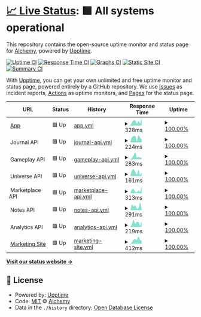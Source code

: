 # [📈 Live Status](https://status.alchemyrpg.com): <!--live status--> **🟩 All systems operational**

This repository contains the open-source uptime monitor and status page for [Alchemy](https://alchemyrpg.com), powered by [Upptime](https://github.com/upptime/upptime).

[![Uptime CI](https://github.com/alchemyrpg/upptime/workflows/Uptime%20CI/badge.svg)](https://github.com/alchemyrpg/upptime/actions?query=workflow%3A%22Uptime+CI%22)
[![Response Time CI](https://github.com/alchemyrpg/upptime/workflows/Response%20Time%20CI/badge.svg)](https://github.com/alchemyrpg/upptime/actions?query=workflow%3A%22Response+Time+CI%22)
[![Graphs CI](https://github.com/alchemyrpg/upptime/workflows/Graphs%20CI/badge.svg)](https://github.com/alchemyrpg/upptime/actions?query=workflow%3A%22Graphs+CI%22)
[![Static Site CI](https://github.com/alchemyrpg/upptime/workflows/Static%20Site%20CI/badge.svg)](https://github.com/alchemyrpg/upptime/actions?query=workflow%3A%22Static+Site+CI%22)
[![Summary CI](https://github.com/alchemyrpg/upptime/workflows/Summary%20CI/badge.svg)](https://github.com/alchemyrpg/upptime/actions?query=workflow%3A%22Summary+CI%22)

With [Upptime](https://upptime.js.org), you can get your own unlimited and free uptime monitor and status page, powered entirely by a GitHub repository. We use [Issues](https://github.com/alchemyrpg/upptime/issues) as incident reports, [Actions](https://github.com/alchemyrpg/upptime/actions) as uptime monitors, and [Pages](https://status.alchemyrpg.com) for the status page.

<!--start: status pages-->
<!-- This summary is generated by Upptime (https://github.com/upptime/upptime) -->
<!-- Do not edit this manually, your changes will be overwritten -->
<!-- prettier-ignore -->
| URL | Status | History | Response Time | Uptime |
| --- | ------ | ------- | ------------- | ------ |
| <img alt="" src="https://app.alchemyrpg.com/favicon-120.png" height="13"> [App](https://app.alchemyrpg.com) | 🟩 Up | [app.yml](https://github.com/alchemyrpg/upptime/commits/HEAD/history/app.yml) | <details><summary><img alt="Response time graph" src="./graphs/app/response-time-week.png" height="20"> 328ms</summary><br><a href="https://status.alchemyrpg.com/history/app"><img alt="Response time 284" src="https://img.shields.io/endpoint?url=https%3A%2F%2Fraw.githubusercontent.com%2Falchemyrpg%2Fupptime%2FHEAD%2Fapi%2Fapp%2Fresponse-time.json"></a><br><a href="https://status.alchemyrpg.com/history/app"><img alt="24-hour response time 582" src="https://img.shields.io/endpoint?url=https%3A%2F%2Fraw.githubusercontent.com%2Falchemyrpg%2Fupptime%2FHEAD%2Fapi%2Fapp%2Fresponse-time-day.json"></a><br><a href="https://status.alchemyrpg.com/history/app"><img alt="7-day response time 328" src="https://img.shields.io/endpoint?url=https%3A%2F%2Fraw.githubusercontent.com%2Falchemyrpg%2Fupptime%2FHEAD%2Fapi%2Fapp%2Fresponse-time-week.json"></a><br><a href="https://status.alchemyrpg.com/history/app"><img alt="30-day response time 255" src="https://img.shields.io/endpoint?url=https%3A%2F%2Fraw.githubusercontent.com%2Falchemyrpg%2Fupptime%2FHEAD%2Fapi%2Fapp%2Fresponse-time-month.json"></a><br><a href="https://status.alchemyrpg.com/history/app"><img alt="1-year response time 284" src="https://img.shields.io/endpoint?url=https%3A%2F%2Fraw.githubusercontent.com%2Falchemyrpg%2Fupptime%2FHEAD%2Fapi%2Fapp%2Fresponse-time-year.json"></a></details> | <details><summary><a href="https://status.alchemyrpg.com/history/app">100.00%</a></summary><a href="https://status.alchemyrpg.com/history/app"><img alt="All-time uptime 100.00%" src="https://img.shields.io/endpoint?url=https%3A%2F%2Fraw.githubusercontent.com%2Falchemyrpg%2Fupptime%2FHEAD%2Fapi%2Fapp%2Fuptime.json"></a><br><a href="https://status.alchemyrpg.com/history/app"><img alt="24-hour uptime 100.00%" src="https://img.shields.io/endpoint?url=https%3A%2F%2Fraw.githubusercontent.com%2Falchemyrpg%2Fupptime%2FHEAD%2Fapi%2Fapp%2Fuptime-day.json"></a><br><a href="https://status.alchemyrpg.com/history/app"><img alt="7-day uptime 100.00%" src="https://img.shields.io/endpoint?url=https%3A%2F%2Fraw.githubusercontent.com%2Falchemyrpg%2Fupptime%2FHEAD%2Fapi%2Fapp%2Fuptime-week.json"></a><br><a href="https://status.alchemyrpg.com/history/app"><img alt="30-day uptime 100.00%" src="https://img.shields.io/endpoint?url=https%3A%2F%2Fraw.githubusercontent.com%2Falchemyrpg%2Fupptime%2FHEAD%2Fapi%2Fapp%2Fuptime-month.json"></a><br><a href="https://status.alchemyrpg.com/history/app"><img alt="1-year uptime 100.00%" src="https://img.shields.io/endpoint?url=https%3A%2F%2Fraw.githubusercontent.com%2Falchemyrpg%2Fupptime%2FHEAD%2Fapi%2Fapp%2Fuptime-year.json"></a></details>
| <img alt="" src="https://app.alchemyrpg.com/favicon-120.png" height="13"> Journal API | 🟩 Up | [journal-api.yml](https://github.com/alchemyrpg/upptime/commits/HEAD/history/journal-api.yml) | <details><summary><img alt="Response time graph" src="./graphs/journal-api/response-time-week.png" height="20"> 224ms</summary><br><a href="https://status.alchemyrpg.com/history/journal-api"><img alt="Response time 201" src="https://img.shields.io/endpoint?url=https%3A%2F%2Fraw.githubusercontent.com%2Falchemyrpg%2Fupptime%2FHEAD%2Fapi%2Fjournal-api%2Fresponse-time.json"></a><br><a href="https://status.alchemyrpg.com/history/journal-api"><img alt="24-hour response time 141" src="https://img.shields.io/endpoint?url=https%3A%2F%2Fraw.githubusercontent.com%2Falchemyrpg%2Fupptime%2FHEAD%2Fapi%2Fjournal-api%2Fresponse-time-day.json"></a><br><a href="https://status.alchemyrpg.com/history/journal-api"><img alt="7-day response time 224" src="https://img.shields.io/endpoint?url=https%3A%2F%2Fraw.githubusercontent.com%2Falchemyrpg%2Fupptime%2FHEAD%2Fapi%2Fjournal-api%2Fresponse-time-week.json"></a><br><a href="https://status.alchemyrpg.com/history/journal-api"><img alt="30-day response time 198" src="https://img.shields.io/endpoint?url=https%3A%2F%2Fraw.githubusercontent.com%2Falchemyrpg%2Fupptime%2FHEAD%2Fapi%2Fjournal-api%2Fresponse-time-month.json"></a><br><a href="https://status.alchemyrpg.com/history/journal-api"><img alt="1-year response time 201" src="https://img.shields.io/endpoint?url=https%3A%2F%2Fraw.githubusercontent.com%2Falchemyrpg%2Fupptime%2FHEAD%2Fapi%2Fjournal-api%2Fresponse-time-year.json"></a></details> | <details><summary><a href="https://status.alchemyrpg.com/history/journal-api">100.00%</a></summary><a href="https://status.alchemyrpg.com/history/journal-api"><img alt="All-time uptime 100.00%" src="https://img.shields.io/endpoint?url=https%3A%2F%2Fraw.githubusercontent.com%2Falchemyrpg%2Fupptime%2FHEAD%2Fapi%2Fjournal-api%2Fuptime.json"></a><br><a href="https://status.alchemyrpg.com/history/journal-api"><img alt="24-hour uptime 100.00%" src="https://img.shields.io/endpoint?url=https%3A%2F%2Fraw.githubusercontent.com%2Falchemyrpg%2Fupptime%2FHEAD%2Fapi%2Fjournal-api%2Fuptime-day.json"></a><br><a href="https://status.alchemyrpg.com/history/journal-api"><img alt="7-day uptime 100.00%" src="https://img.shields.io/endpoint?url=https%3A%2F%2Fraw.githubusercontent.com%2Falchemyrpg%2Fupptime%2FHEAD%2Fapi%2Fjournal-api%2Fuptime-week.json"></a><br><a href="https://status.alchemyrpg.com/history/journal-api"><img alt="30-day uptime 100.00%" src="https://img.shields.io/endpoint?url=https%3A%2F%2Fraw.githubusercontent.com%2Falchemyrpg%2Fupptime%2FHEAD%2Fapi%2Fjournal-api%2Fuptime-month.json"></a><br><a href="https://status.alchemyrpg.com/history/journal-api"><img alt="1-year uptime 100.00%" src="https://img.shields.io/endpoint?url=https%3A%2F%2Fraw.githubusercontent.com%2Falchemyrpg%2Fupptime%2FHEAD%2Fapi%2Fjournal-api%2Fuptime-year.json"></a></details>
| <img alt="" src="https://app.alchemyrpg.com/favicon-120.png" height="13"> Gameplay API | 🟩 Up | [gameplay-api.yml](https://github.com/alchemyrpg/upptime/commits/HEAD/history/gameplay-api.yml) | <details><summary><img alt="Response time graph" src="./graphs/gameplay-api/response-time-week.png" height="20"> 283ms</summary><br><a href="https://status.alchemyrpg.com/history/gameplay-api"><img alt="Response time 508" src="https://img.shields.io/endpoint?url=https%3A%2F%2Fraw.githubusercontent.com%2Falchemyrpg%2Fupptime%2FHEAD%2Fapi%2Fgameplay-api%2Fresponse-time.json"></a><br><a href="https://status.alchemyrpg.com/history/gameplay-api"><img alt="24-hour response time 164" src="https://img.shields.io/endpoint?url=https%3A%2F%2Fraw.githubusercontent.com%2Falchemyrpg%2Fupptime%2FHEAD%2Fapi%2Fgameplay-api%2Fresponse-time-day.json"></a><br><a href="https://status.alchemyrpg.com/history/gameplay-api"><img alt="7-day response time 283" src="https://img.shields.io/endpoint?url=https%3A%2F%2Fraw.githubusercontent.com%2Falchemyrpg%2Fupptime%2FHEAD%2Fapi%2Fgameplay-api%2Fresponse-time-week.json"></a><br><a href="https://status.alchemyrpg.com/history/gameplay-api"><img alt="30-day response time 249" src="https://img.shields.io/endpoint?url=https%3A%2F%2Fraw.githubusercontent.com%2Falchemyrpg%2Fupptime%2FHEAD%2Fapi%2Fgameplay-api%2Fresponse-time-month.json"></a><br><a href="https://status.alchemyrpg.com/history/gameplay-api"><img alt="1-year response time 508" src="https://img.shields.io/endpoint?url=https%3A%2F%2Fraw.githubusercontent.com%2Falchemyrpg%2Fupptime%2FHEAD%2Fapi%2Fgameplay-api%2Fresponse-time-year.json"></a></details> | <details><summary><a href="https://status.alchemyrpg.com/history/gameplay-api">100.00%</a></summary><a href="https://status.alchemyrpg.com/history/gameplay-api"><img alt="All-time uptime 100.00%" src="https://img.shields.io/endpoint?url=https%3A%2F%2Fraw.githubusercontent.com%2Falchemyrpg%2Fupptime%2FHEAD%2Fapi%2Fgameplay-api%2Fuptime.json"></a><br><a href="https://status.alchemyrpg.com/history/gameplay-api"><img alt="24-hour uptime 100.00%" src="https://img.shields.io/endpoint?url=https%3A%2F%2Fraw.githubusercontent.com%2Falchemyrpg%2Fupptime%2FHEAD%2Fapi%2Fgameplay-api%2Fuptime-day.json"></a><br><a href="https://status.alchemyrpg.com/history/gameplay-api"><img alt="7-day uptime 100.00%" src="https://img.shields.io/endpoint?url=https%3A%2F%2Fraw.githubusercontent.com%2Falchemyrpg%2Fupptime%2FHEAD%2Fapi%2Fgameplay-api%2Fuptime-week.json"></a><br><a href="https://status.alchemyrpg.com/history/gameplay-api"><img alt="30-day uptime 100.00%" src="https://img.shields.io/endpoint?url=https%3A%2F%2Fraw.githubusercontent.com%2Falchemyrpg%2Fupptime%2FHEAD%2Fapi%2Fgameplay-api%2Fuptime-month.json"></a><br><a href="https://status.alchemyrpg.com/history/gameplay-api"><img alt="1-year uptime 100.00%" src="https://img.shields.io/endpoint?url=https%3A%2F%2Fraw.githubusercontent.com%2Falchemyrpg%2Fupptime%2FHEAD%2Fapi%2Fgameplay-api%2Fuptime-year.json"></a></details>
| <img alt="" src="https://app.alchemyrpg.com/favicon-120.png" height="13"> Universe API | 🟩 Up | [universe-api.yml](https://github.com/alchemyrpg/upptime/commits/HEAD/history/universe-api.yml) | <details><summary><img alt="Response time graph" src="./graphs/universe-api/response-time-week.png" height="20"> 161ms</summary><br><a href="https://status.alchemyrpg.com/history/universe-api"><img alt="Response time 748" src="https://img.shields.io/endpoint?url=https%3A%2F%2Fraw.githubusercontent.com%2Falchemyrpg%2Fupptime%2FHEAD%2Fapi%2Funiverse-api%2Fresponse-time.json"></a><br><a href="https://status.alchemyrpg.com/history/universe-api"><img alt="24-hour response time 149" src="https://img.shields.io/endpoint?url=https%3A%2F%2Fraw.githubusercontent.com%2Falchemyrpg%2Fupptime%2FHEAD%2Fapi%2Funiverse-api%2Fresponse-time-day.json"></a><br><a href="https://status.alchemyrpg.com/history/universe-api"><img alt="7-day response time 161" src="https://img.shields.io/endpoint?url=https%3A%2F%2Fraw.githubusercontent.com%2Falchemyrpg%2Fupptime%2FHEAD%2Fapi%2Funiverse-api%2Fresponse-time-week.json"></a><br><a href="https://status.alchemyrpg.com/history/universe-api"><img alt="30-day response time 149" src="https://img.shields.io/endpoint?url=https%3A%2F%2Fraw.githubusercontent.com%2Falchemyrpg%2Fupptime%2FHEAD%2Fapi%2Funiverse-api%2Fresponse-time-month.json"></a><br><a href="https://status.alchemyrpg.com/history/universe-api"><img alt="1-year response time 748" src="https://img.shields.io/endpoint?url=https%3A%2F%2Fraw.githubusercontent.com%2Falchemyrpg%2Fupptime%2FHEAD%2Fapi%2Funiverse-api%2Fresponse-time-year.json"></a></details> | <details><summary><a href="https://status.alchemyrpg.com/history/universe-api">100.00%</a></summary><a href="https://status.alchemyrpg.com/history/universe-api"><img alt="All-time uptime 100.00%" src="https://img.shields.io/endpoint?url=https%3A%2F%2Fraw.githubusercontent.com%2Falchemyrpg%2Fupptime%2FHEAD%2Fapi%2Funiverse-api%2Fuptime.json"></a><br><a href="https://status.alchemyrpg.com/history/universe-api"><img alt="24-hour uptime 100.00%" src="https://img.shields.io/endpoint?url=https%3A%2F%2Fraw.githubusercontent.com%2Falchemyrpg%2Fupptime%2FHEAD%2Fapi%2Funiverse-api%2Fuptime-day.json"></a><br><a href="https://status.alchemyrpg.com/history/universe-api"><img alt="7-day uptime 100.00%" src="https://img.shields.io/endpoint?url=https%3A%2F%2Fraw.githubusercontent.com%2Falchemyrpg%2Fupptime%2FHEAD%2Fapi%2Funiverse-api%2Fuptime-week.json"></a><br><a href="https://status.alchemyrpg.com/history/universe-api"><img alt="30-day uptime 100.00%" src="https://img.shields.io/endpoint?url=https%3A%2F%2Fraw.githubusercontent.com%2Falchemyrpg%2Fupptime%2FHEAD%2Fapi%2Funiverse-api%2Fuptime-month.json"></a><br><a href="https://status.alchemyrpg.com/history/universe-api"><img alt="1-year uptime 100.00%" src="https://img.shields.io/endpoint?url=https%3A%2F%2Fraw.githubusercontent.com%2Falchemyrpg%2Fupptime%2FHEAD%2Fapi%2Funiverse-api%2Fuptime-year.json"></a></details>
| <img alt="" src="https://app.alchemyrpg.com/favicon-120.png" height="13"> Marketplace API | 🟩 Up | [marketplace-api.yml](https://github.com/alchemyrpg/upptime/commits/HEAD/history/marketplace-api.yml) | <details><summary><img alt="Response time graph" src="./graphs/marketplace-api/response-time-week.png" height="20"> 313ms</summary><br><a href="https://status.alchemyrpg.com/history/marketplace-api"><img alt="Response time 1096" src="https://img.shields.io/endpoint?url=https%3A%2F%2Fraw.githubusercontent.com%2Falchemyrpg%2Fupptime%2FHEAD%2Fapi%2Fmarketplace-api%2Fresponse-time.json"></a><br><a href="https://status.alchemyrpg.com/history/marketplace-api"><img alt="24-hour response time 702" src="https://img.shields.io/endpoint?url=https%3A%2F%2Fraw.githubusercontent.com%2Falchemyrpg%2Fupptime%2FHEAD%2Fapi%2Fmarketplace-api%2Fresponse-time-day.json"></a><br><a href="https://status.alchemyrpg.com/history/marketplace-api"><img alt="7-day response time 313" src="https://img.shields.io/endpoint?url=https%3A%2F%2Fraw.githubusercontent.com%2Falchemyrpg%2Fupptime%2FHEAD%2Fapi%2Fmarketplace-api%2Fresponse-time-week.json"></a><br><a href="https://status.alchemyrpg.com/history/marketplace-api"><img alt="30-day response time 298" src="https://img.shields.io/endpoint?url=https%3A%2F%2Fraw.githubusercontent.com%2Falchemyrpg%2Fupptime%2FHEAD%2Fapi%2Fmarketplace-api%2Fresponse-time-month.json"></a><br><a href="https://status.alchemyrpg.com/history/marketplace-api"><img alt="1-year response time 1096" src="https://img.shields.io/endpoint?url=https%3A%2F%2Fraw.githubusercontent.com%2Falchemyrpg%2Fupptime%2FHEAD%2Fapi%2Fmarketplace-api%2Fresponse-time-year.json"></a></details> | <details><summary><a href="https://status.alchemyrpg.com/history/marketplace-api">100.00%</a></summary><a href="https://status.alchemyrpg.com/history/marketplace-api"><img alt="All-time uptime 100.00%" src="https://img.shields.io/endpoint?url=https%3A%2F%2Fraw.githubusercontent.com%2Falchemyrpg%2Fupptime%2FHEAD%2Fapi%2Fmarketplace-api%2Fuptime.json"></a><br><a href="https://status.alchemyrpg.com/history/marketplace-api"><img alt="24-hour uptime 100.00%" src="https://img.shields.io/endpoint?url=https%3A%2F%2Fraw.githubusercontent.com%2Falchemyrpg%2Fupptime%2FHEAD%2Fapi%2Fmarketplace-api%2Fuptime-day.json"></a><br><a href="https://status.alchemyrpg.com/history/marketplace-api"><img alt="7-day uptime 100.00%" src="https://img.shields.io/endpoint?url=https%3A%2F%2Fraw.githubusercontent.com%2Falchemyrpg%2Fupptime%2FHEAD%2Fapi%2Fmarketplace-api%2Fuptime-week.json"></a><br><a href="https://status.alchemyrpg.com/history/marketplace-api"><img alt="30-day uptime 100.00%" src="https://img.shields.io/endpoint?url=https%3A%2F%2Fraw.githubusercontent.com%2Falchemyrpg%2Fupptime%2FHEAD%2Fapi%2Fmarketplace-api%2Fuptime-month.json"></a><br><a href="https://status.alchemyrpg.com/history/marketplace-api"><img alt="1-year uptime 100.00%" src="https://img.shields.io/endpoint?url=https%3A%2F%2Fraw.githubusercontent.com%2Falchemyrpg%2Fupptime%2FHEAD%2Fapi%2Fmarketplace-api%2Fuptime-year.json"></a></details>
| <img alt="" src="https://app.alchemyrpg.com/favicon-120.png" height="13"> Notes API | 🟩 Up | [notes-api.yml](https://github.com/alchemyrpg/upptime/commits/HEAD/history/notes-api.yml) | <details><summary><img alt="Response time graph" src="./graphs/notes-api/response-time-week.png" height="20"> 291ms</summary><br><a href="https://status.alchemyrpg.com/history/notes-api"><img alt="Response time 1398" src="https://img.shields.io/endpoint?url=https%3A%2F%2Fraw.githubusercontent.com%2Falchemyrpg%2Fupptime%2FHEAD%2Fapi%2Fnotes-api%2Fresponse-time.json"></a><br><a href="https://status.alchemyrpg.com/history/notes-api"><img alt="24-hour response time 87" src="https://img.shields.io/endpoint?url=https%3A%2F%2Fraw.githubusercontent.com%2Falchemyrpg%2Fupptime%2FHEAD%2Fapi%2Fnotes-api%2Fresponse-time-day.json"></a><br><a href="https://status.alchemyrpg.com/history/notes-api"><img alt="7-day response time 291" src="https://img.shields.io/endpoint?url=https%3A%2F%2Fraw.githubusercontent.com%2Falchemyrpg%2Fupptime%2FHEAD%2Fapi%2Fnotes-api%2Fresponse-time-week.json"></a><br><a href="https://status.alchemyrpg.com/history/notes-api"><img alt="30-day response time 834" src="https://img.shields.io/endpoint?url=https%3A%2F%2Fraw.githubusercontent.com%2Falchemyrpg%2Fupptime%2FHEAD%2Fapi%2Fnotes-api%2Fresponse-time-month.json"></a><br><a href="https://status.alchemyrpg.com/history/notes-api"><img alt="1-year response time 1398" src="https://img.shields.io/endpoint?url=https%3A%2F%2Fraw.githubusercontent.com%2Falchemyrpg%2Fupptime%2FHEAD%2Fapi%2Fnotes-api%2Fresponse-time-year.json"></a></details> | <details><summary><a href="https://status.alchemyrpg.com/history/notes-api">100.00%</a></summary><a href="https://status.alchemyrpg.com/history/notes-api"><img alt="All-time uptime 100.00%" src="https://img.shields.io/endpoint?url=https%3A%2F%2Fraw.githubusercontent.com%2Falchemyrpg%2Fupptime%2FHEAD%2Fapi%2Fnotes-api%2Fuptime.json"></a><br><a href="https://status.alchemyrpg.com/history/notes-api"><img alt="24-hour uptime 100.00%" src="https://img.shields.io/endpoint?url=https%3A%2F%2Fraw.githubusercontent.com%2Falchemyrpg%2Fupptime%2FHEAD%2Fapi%2Fnotes-api%2Fuptime-day.json"></a><br><a href="https://status.alchemyrpg.com/history/notes-api"><img alt="7-day uptime 100.00%" src="https://img.shields.io/endpoint?url=https%3A%2F%2Fraw.githubusercontent.com%2Falchemyrpg%2Fupptime%2FHEAD%2Fapi%2Fnotes-api%2Fuptime-week.json"></a><br><a href="https://status.alchemyrpg.com/history/notes-api"><img alt="30-day uptime 100.00%" src="https://img.shields.io/endpoint?url=https%3A%2F%2Fraw.githubusercontent.com%2Falchemyrpg%2Fupptime%2FHEAD%2Fapi%2Fnotes-api%2Fuptime-month.json"></a><br><a href="https://status.alchemyrpg.com/history/notes-api"><img alt="1-year uptime 100.00%" src="https://img.shields.io/endpoint?url=https%3A%2F%2Fraw.githubusercontent.com%2Falchemyrpg%2Fupptime%2FHEAD%2Fapi%2Fnotes-api%2Fuptime-year.json"></a></details>
| <img alt="" src="https://app.alchemyrpg.com/favicon-120.png" height="13"> Analytics API | 🟩 Up | [analytics-api.yml](https://github.com/alchemyrpg/upptime/commits/HEAD/history/analytics-api.yml) | <details><summary><img alt="Response time graph" src="./graphs/analytics-api/response-time-week.png" height="20"> 219ms</summary><br><a href="https://status.alchemyrpg.com/history/analytics-api"><img alt="Response time 1246" src="https://img.shields.io/endpoint?url=https%3A%2F%2Fraw.githubusercontent.com%2Falchemyrpg%2Fupptime%2FHEAD%2Fapi%2Fanalytics-api%2Fresponse-time.json"></a><br><a href="https://status.alchemyrpg.com/history/analytics-api"><img alt="24-hour response time 309" src="https://img.shields.io/endpoint?url=https%3A%2F%2Fraw.githubusercontent.com%2Falchemyrpg%2Fupptime%2FHEAD%2Fapi%2Fanalytics-api%2Fresponse-time-day.json"></a><br><a href="https://status.alchemyrpg.com/history/analytics-api"><img alt="7-day response time 219" src="https://img.shields.io/endpoint?url=https%3A%2F%2Fraw.githubusercontent.com%2Falchemyrpg%2Fupptime%2FHEAD%2Fapi%2Fanalytics-api%2Fresponse-time-week.json"></a><br><a href="https://status.alchemyrpg.com/history/analytics-api"><img alt="30-day response time 296" src="https://img.shields.io/endpoint?url=https%3A%2F%2Fraw.githubusercontent.com%2Falchemyrpg%2Fupptime%2FHEAD%2Fapi%2Fanalytics-api%2Fresponse-time-month.json"></a><br><a href="https://status.alchemyrpg.com/history/analytics-api"><img alt="1-year response time 1246" src="https://img.shields.io/endpoint?url=https%3A%2F%2Fraw.githubusercontent.com%2Falchemyrpg%2Fupptime%2FHEAD%2Fapi%2Fanalytics-api%2Fresponse-time-year.json"></a></details> | <details><summary><a href="https://status.alchemyrpg.com/history/analytics-api">100.00%</a></summary><a href="https://status.alchemyrpg.com/history/analytics-api"><img alt="All-time uptime 100.00%" src="https://img.shields.io/endpoint?url=https%3A%2F%2Fraw.githubusercontent.com%2Falchemyrpg%2Fupptime%2FHEAD%2Fapi%2Fanalytics-api%2Fuptime.json"></a><br><a href="https://status.alchemyrpg.com/history/analytics-api"><img alt="24-hour uptime 100.00%" src="https://img.shields.io/endpoint?url=https%3A%2F%2Fraw.githubusercontent.com%2Falchemyrpg%2Fupptime%2FHEAD%2Fapi%2Fanalytics-api%2Fuptime-day.json"></a><br><a href="https://status.alchemyrpg.com/history/analytics-api"><img alt="7-day uptime 100.00%" src="https://img.shields.io/endpoint?url=https%3A%2F%2Fraw.githubusercontent.com%2Falchemyrpg%2Fupptime%2FHEAD%2Fapi%2Fanalytics-api%2Fuptime-week.json"></a><br><a href="https://status.alchemyrpg.com/history/analytics-api"><img alt="30-day uptime 100.00%" src="https://img.shields.io/endpoint?url=https%3A%2F%2Fraw.githubusercontent.com%2Falchemyrpg%2Fupptime%2FHEAD%2Fapi%2Fanalytics-api%2Fuptime-month.json"></a><br><a href="https://status.alchemyrpg.com/history/analytics-api"><img alt="1-year uptime 100.00%" src="https://img.shields.io/endpoint?url=https%3A%2F%2Fraw.githubusercontent.com%2Falchemyrpg%2Fupptime%2FHEAD%2Fapi%2Fanalytics-api%2Fuptime-year.json"></a></details>
| <img alt="" src="https://app.alchemyrpg.com/favicon-120.png" height="13"> [Marketing Site](https://alchemyrpg.com) | 🟩 Up | [marketing-site.yml](https://github.com/alchemyrpg/upptime/commits/HEAD/history/marketing-site.yml) | <details><summary><img alt="Response time graph" src="./graphs/marketing-site/response-time-week.png" height="20"> 412ms</summary><br><a href="https://status.alchemyrpg.com/history/marketing-site"><img alt="Response time 399" src="https://img.shields.io/endpoint?url=https%3A%2F%2Fraw.githubusercontent.com%2Falchemyrpg%2Fupptime%2FHEAD%2Fapi%2Fmarketing-site%2Fresponse-time.json"></a><br><a href="https://status.alchemyrpg.com/history/marketing-site"><img alt="24-hour response time 322" src="https://img.shields.io/endpoint?url=https%3A%2F%2Fraw.githubusercontent.com%2Falchemyrpg%2Fupptime%2FHEAD%2Fapi%2Fmarketing-site%2Fresponse-time-day.json"></a><br><a href="https://status.alchemyrpg.com/history/marketing-site"><img alt="7-day response time 412" src="https://img.shields.io/endpoint?url=https%3A%2F%2Fraw.githubusercontent.com%2Falchemyrpg%2Fupptime%2FHEAD%2Fapi%2Fmarketing-site%2Fresponse-time-week.json"></a><br><a href="https://status.alchemyrpg.com/history/marketing-site"><img alt="30-day response time 355" src="https://img.shields.io/endpoint?url=https%3A%2F%2Fraw.githubusercontent.com%2Falchemyrpg%2Fupptime%2FHEAD%2Fapi%2Fmarketing-site%2Fresponse-time-month.json"></a><br><a href="https://status.alchemyrpg.com/history/marketing-site"><img alt="1-year response time 399" src="https://img.shields.io/endpoint?url=https%3A%2F%2Fraw.githubusercontent.com%2Falchemyrpg%2Fupptime%2FHEAD%2Fapi%2Fmarketing-site%2Fresponse-time-year.json"></a></details> | <details><summary><a href="https://status.alchemyrpg.com/history/marketing-site">100.00%</a></summary><a href="https://status.alchemyrpg.com/history/marketing-site"><img alt="All-time uptime 100.00%" src="https://img.shields.io/endpoint?url=https%3A%2F%2Fraw.githubusercontent.com%2Falchemyrpg%2Fupptime%2FHEAD%2Fapi%2Fmarketing-site%2Fuptime.json"></a><br><a href="https://status.alchemyrpg.com/history/marketing-site"><img alt="24-hour uptime 100.00%" src="https://img.shields.io/endpoint?url=https%3A%2F%2Fraw.githubusercontent.com%2Falchemyrpg%2Fupptime%2FHEAD%2Fapi%2Fmarketing-site%2Fuptime-day.json"></a><br><a href="https://status.alchemyrpg.com/history/marketing-site"><img alt="7-day uptime 100.00%" src="https://img.shields.io/endpoint?url=https%3A%2F%2Fraw.githubusercontent.com%2Falchemyrpg%2Fupptime%2FHEAD%2Fapi%2Fmarketing-site%2Fuptime-week.json"></a><br><a href="https://status.alchemyrpg.com/history/marketing-site"><img alt="30-day uptime 100.00%" src="https://img.shields.io/endpoint?url=https%3A%2F%2Fraw.githubusercontent.com%2Falchemyrpg%2Fupptime%2FHEAD%2Fapi%2Fmarketing-site%2Fuptime-month.json"></a><br><a href="https://status.alchemyrpg.com/history/marketing-site"><img alt="1-year uptime 100.00%" src="https://img.shields.io/endpoint?url=https%3A%2F%2Fraw.githubusercontent.com%2Falchemyrpg%2Fupptime%2FHEAD%2Fapi%2Fmarketing-site%2Fuptime-year.json"></a></details>

<!--end: status pages-->

[**Visit our status website →**](https://status.alchemyrpg.com)

## 📄 License

- Powered by: [Upptime](https://github.com/upptime/upptime)
- Code: [MIT](./LICENSE) © [Alchemy](https://alchemyrpg.com)
- Data in the `./history` directory: [Open Database License](https://opendatacommons.org/licenses/odbl/1-0/)
